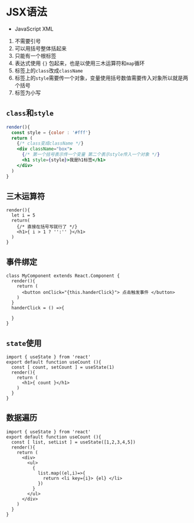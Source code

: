 # JSX语法
* JavaScript XML
1. 不需要引号
2. 可以用括号整体括起来
3. 只能有一个根标签
4. 表达式使用 `{}` 包起来，也是以使用三木运算符和`map`循环
5. 标签上的`class`改成`className`
6. 标签上的`style`需要传一个对象，变量使用括号数值需要传入对象所以就是两个括号
7. 标签为小写
   
## `class`和`style`
```jsx
render(){
  const style = {color : '#fff'}
  return (
    {/* class变成className */}
    <div className="box">
      {/* 第一个括号表示传一个变量 第二个表示style传入一个对象 */}
      <h1 style={style}>我是h1标签</h1>
    </div>
  )
}
```

## 三木运算符
```jsx{5}
render(){
  let i = 5
  return(
    {/* 直接在括号写就行了 */}
    <h1>{ i > 1 ? '':'' }</h1>
  )
}
```

## 事件绑定
```jsx{4,8-10}
class MyComponent extends React.Component {
  render(){
    return (
      <button onClick="{this.handerClick}"> 点击触发事件 </button>
    )
  }
  handerClick = () =>{

  }
}
```

## `state`使用
```jsx{2-4,7}
import { useState } from 'react'
export default function useCount (){
  const [ count, setCount ] = useState(1)
  render(){
    return (
      <h1>{ count }</h1>
    )
  }
}
```

## 数据遍历
```jsx{8-12}
import { useState } from 'react'
export default function useCount (){
  const [ list, setList ] = useState([1,2,3,4,5])
  render(){
    return (
      <div>
        <ul>
          {
            list.map((el,i)=>{
              return <li key={i}> {el} </li>
            })
          }
        </ul>
      </div>
    )
  }
}
```


